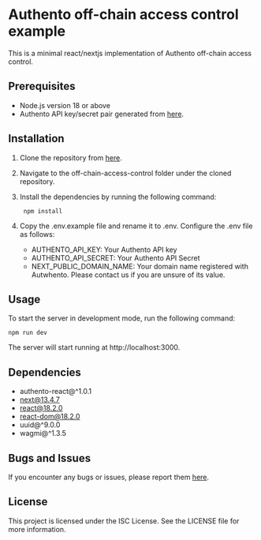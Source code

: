 # Authento off-chain access control example
This is a minimal react/nextjs implementation of Authento off-chain access control.

## Prerequisites

- Node.js version 18 or above
- Authento API key/secret pair generated from [here](https://dashboard.authento.io/settings).

## Installation

1. Clone the repository from [here](https://github.com/Authento/usage-examples).

2. Navigate to the off-chain-access-control folder under the cloned repository.

3. Install the dependencies by running the following command:

        npm install

4. Copy the .env.example file and rename it to .env. Configure the .env file as follows:
    - AUTHENTO_API_KEY: Your Authento API key
    - AUTHENTO_API_SECRET: Your Authento API Secret
    - NEXT_PUBLIC_DOMAIN_NAME: Your domain name registered with Autwhento. Please contact us if you are unsure of its value.


## Usage

To start the server in development mode, run the following command:

    npm run dev

The server will start running at http://localhost:3000.

## Dependencies

- authento-react@^1.0.1
- next@13.4.7
- react@18.2.0
- react-dom@18.2.0
- uuid@^9.0.0
- wagmi@^1.3.5

## Bugs and Issues

If you encounter any bugs or issues, please report them [here](https://github.com/Authento/usage-examples/issues).

## License

This project is licensed under the ISC License. See the LICENSE file for more information.